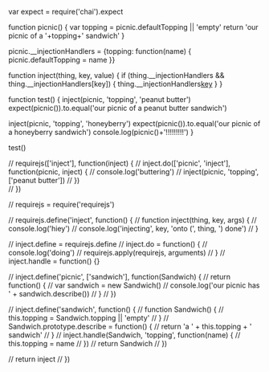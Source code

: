 var expect = require('chai').expect

function picnic() {
  var topping = picnic.defaultTopping || 'empty'
  return 'our picnic of a '+topping+' sandwich'
}

picnic.__injectionHandlers = {topping: function(name) {
  picnic.defaultTopping = name
}}

function inject(thing, key, value) {
  if (thing.__injectionHandlers && thing.__injectionHandlers[key]) {
    thing.__injectionHandlers[key](value)
  }
}

function test() {
  inject(picnic, 'topping', 'peanut butter')
  expect(picnic()).to.equal('our picnic of a peanut butter sandwich')

  inject(picnic, 'topping', 'honeyberry')
  expect(picnic()).to.equal('our picnic of a honeyberry sandwich')
  console.log(picnic()+'!!!!!!!!!')
}

test()

// requirejs(['inject'], function(inject) {
//   inject.do(['picnic', 'inject'], function(picnic, inject) {
//     console.log('buttering')
//     inject(picnic, 'topping', ['peanut butter'])
//   })    
// })




// requirejs = require('requirejs')

// requirejs.define('inject', function() {
//   function inject(thing, key, args) {
//     console.log('hiey')
//     console.log('injecting', key, 'onto (', thing, ') done')
//   }

//   inject.define = requirejs.define
//   inject.do = function() {
//     console.log('doing')
//     requirejs.apply(requirejs, arguments)
//   }
//   inject.handle = function() {}

//   inject.define('picnic', ['sandwich'], function(Sandwich) {
//     return function() {
//       var sandwich = new Sandwich()
//       console.log('our picnic has ' + sandwich.describe())
//     }
//   })

//   inject.define('sandwich', function() {
//     function Sandwich() {
//       this.topping = Sandwich.topping || 'empty'
//     }
//     Sandwich.prototype.describe = function() {
//       return 'a ' + this.topping + ' sandwich'
//     }
//     inject.handle(Sandwich, 'topping', function(name) {
//       this.topping = name
//     })
//     return Sandwich
//   })

//   return inject
// })

